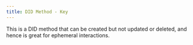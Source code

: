 ```yaml
---
title: DID Method - Key
---
```

This is a DID method that can be created but not updated or deleted, and hence is great for ephemeral interactions.